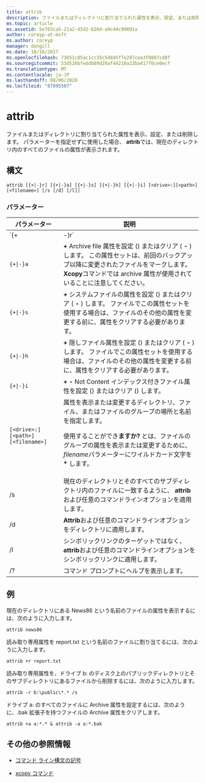 ```yaml
---
title: attrib
description: ファイルまたはディレクトリに割り当てられた属性を表示、設定、または削除する、attrib コマンドの参照記事です。
ms.topic: article
ms.assetid: 5e763ca5-21a2-45d2-b26d-a9c44c99091a
author: coreyp-at-msft
ms.author: coreyp
manager: dongill
ms.date: 10/16/2017
ms.openlocfilehash: 73651c85ac1cc35c54845ffe207cea3f0887cd8f
ms.sourcegitcommit: 53d526bfeddb89d28af44210a23ba417f6ce0ecf
ms.translationtype: MT
ms.contentlocale: ja-JP
ms.lasthandoff: 08/06/2020
ms.locfileid: "87895507"
---
```

# <a name="attrib"></a>attrib

ファイルまたはディレクトリに割り当てられた属性を表示、設定、または削除します。 パラメーターを指定せずに使用した場合、 **attrib**では、現在のディレクトリ内のすべてのファイルの属性が表示されます。

## <a name="syntax"></a>構文

```
attrib [{+|-}r] [{+|-}a] [{+|-}s] [{+|-}h] [{+|-}i] [<drive>:][<path>][<filename>] [/s [/d] [/l]]
```

### <a name="parameters"></a>パラメーター

| パラメーター | 説明 |
| --------- | ----------- |
| `{+|-}r` | 読み取り専用 **+** のファイル属性を設定 () またはクリア ( **-** ) します。 |
| `{+\|-}a` | **+** Archive file 属性を設定 () またはクリア ( **-** ) します。 この属性セットは、前回のバックアップ以降に変更されたファイルをマークします。 **Xcopy**コマンドでは archive 属性が使用されていることに注意してください。 |
| `{+\|-}s` | **+** システムファイルの属性を設定 () またはクリア ( **-** ) します。 ファイルでこの属性セットを使用する場合は、ファイルのその他の属性を変更する前に、属性をクリアする必要があります。 |
| `{+\|-}h` | **+** 隠しファイル属性を設定 () またはクリア ( **-** ) します。 ファイルでこの属性セットを使用する場合は、ファイルのその他の属性を変更する前に、属性をクリアする必要があります。 |
| `{+\|-}i` | **+** **-** Not Content インデックス付きファイル属性を設定 () またはクリア () します。 |
| `[<drive>:][<path>][<filename>]` | 属性を表示または変更するディレクトリ、ファイル、またはファイルのグループの場所と名前を指定します。<p>使用することができ**ますか?** とは、ファイルのグループの属性を表示または変更するために、 *filename*パラメーターにワイルドカード文字を **&#42;** します。 |
| /s | 現在のディレクトリとそのすべてのサブディレクトリ内のファイルに一致するように、 **attrib**および任意のコマンドラインオプションを適用します。 |
| /d | **Attrib**および任意のコマンドラインオプションをディレクトリに適用します。 |
| /l | シンボリックリンクのターゲットではなく、 **attrib**および任意のコマンドラインオプションをシンボリックリンクに適用します。 |
| /? | コマンド プロンプトにヘルプを表示します。 |

## <a name="examples"></a>例

現在のディレクトリにある News86 という名前のファイルの属性を表示するには、次のように入力します。

```
attrib news86
```

読み取り専用属性を report.txt という名前のファイルに割り当てるには、次のように入力します。

```
attrib +r report.txt
```

読み取り専用属性を、ドライブ b: のディスク上のパブリックディレクトリとそのサブディレクトリにあるファイルから削除するには、次のように入力します。

```
attrib -r b:\public\*.* /s
```

ドライブ a: のすべてのファイルに Archive 属性を設定するには、次のように、.bak 拡張子を持つファイルの Archive 属性をクリアします。

```
attrib +a a:*.* & attrib -a a:*.bak
```

## <a name="additional-references"></a>その他の参照情報

- [コマンド ライン構文の記号](command-line-syntax-key.md)

- [xcopy コマンド](xcopy.md)
